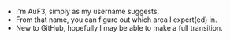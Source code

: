 - I'm AuF3, simply as my username suggests.
- From that name, you can figure out which area I expert(ed) in.
- New to GitHub, hopefully I may be able to make a full transition.

<!---
gold3fluoride/gold3fluoride is a ✨ special ✨ repository because its `README.md` (this file) appears on your GitHub profile.
You can click the Preview link to take a look at your changes.
--->
